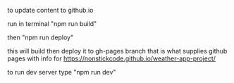 to update content to github.io

run in terminal "npm run build"

then "npm run deploy" 

this will build then deploy it to gh-pages branch that is what supplies github pages with info for https://nonstickcode.github.io/weather-app-project/


to run dev server type "npm run dev"

